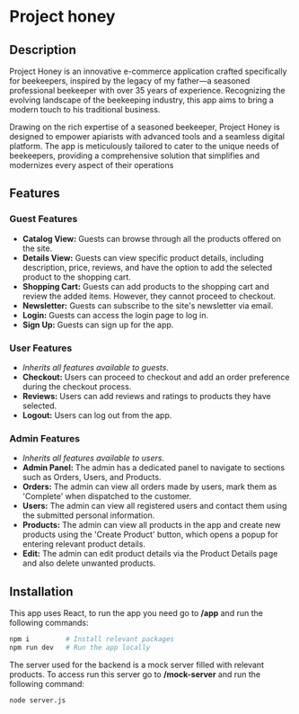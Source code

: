 # Project honey

## Description
Project Honey is an innovative e-commerce application crafted specifically for beekeepers, inspired by the legacy of my father—a seasoned professional beekeeper with over 35 years of experience. Recognizing the evolving landscape of the beekeeping industry, this app aims to bring a modern touch to his traditional business.

Drawing on the rich expertise of a seasoned beekeeper, Project Honey is designed to empower apiarists with advanced tools and a seamless digital platform. The app is meticulously tailored to cater to the unique needs of beekeepers, providing a comprehensive solution that simplifies and modernizes every aspect of their operations

## Features

### Guest Features
- **Catalog View:** Guests can browse through all the products offered on the site.
- **Details View:** Guests can view specific product details, including description, price, reviews, and have the option to add the selected product to the shopping cart.
- **Shopping Cart:** Guests can add products to the shopping cart and review the added items. However, they cannot proceed to checkout.
- **Newsletter:** Guests can subscribe to the site's newsletter via email.
- **Login:** Guests can access the login page to log in.
- **Sign Up:** Guests can sign up for the app.

### User Features
- *Inherits all features available to guests.*
- **Checkout:** Users can proceed to checkout and add an order preference during the checkout process.
- **Reviews:** Users can add reviews and ratings to products they have selected.
- **Logout:** Users can log out from the app.

### Admin Features
- *Inherits all features available to users.*
- **Admin Panel:** The admin has a dedicated panel to navigate to sections such as Orders, Users, and Products.
- **Orders:** The admin can view all orders made by users, mark them as 'Complete' when dispatched to the customer.
- **Users:** The admin can view all registered users and contact them using the submitted personal information.
- **Products:** The admin can view all products in the app and create new products using the 'Create Product' button, which opens a popup for entering relevant product details.
- **Edit:** The admin can edit product details via the Product Details page and also delete unwanted products.

## Installation
This app uses React, to run the app you need go to **/app** and run the following commands:
```bash
npm i         # Install relevant packages
npm run dev   # Run the app locally
```

The server used for the backend is a mock server filled with relevant products. To access run this server go to **/mock-server** and run the following command:
```bash
node server.js
```
